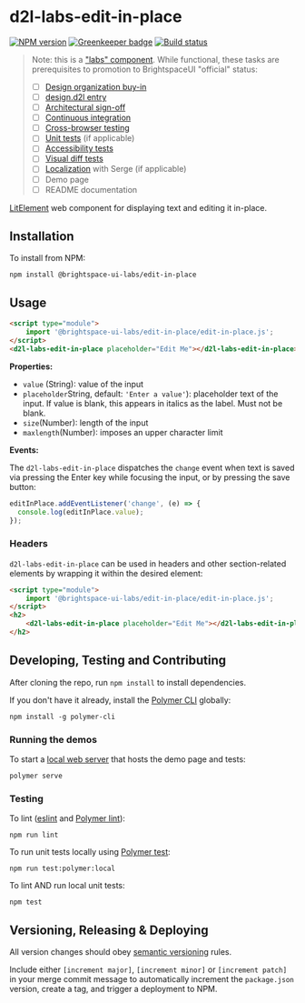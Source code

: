 # d2l-labs-edit-in-place

[![NPM version](https://img.shields.io/npm/v/@brightspace-ui-labs/edit-in-place.svg)](https://www.npmjs.org/package/@brightspace-ui-labs/edit-in-place)
[![Greenkeeper badge](https://badges.greenkeeper.io/BrightspaceUILabs/edit-in-place.svg)](https://greenkeeper.io/)
[![Build status](https://travis-ci.com/@brightspace-ui-labs/edit-in-place.svg?branch=master)](https://travis-ci.com/@brightspace-ui-labs/edit-in-place)

> Note: this is a ["labs" component](https://github.com/BrightspaceUI/guide/wiki/Component-Tiers). While functional, these tasks are prerequisites to promotion to BrightspaceUI "official" status:
>
> - [ ] [Design organization buy-in](https://github.com/BrightspaceUI/guide/wiki/Before-you-build#working-with-design)
> - [ ] [design.d2l entry](http://design.d2l/)
> - [ ] [Architectural sign-off](https://github.com/BrightspaceUI/guide/wiki/Before-you-build#web-component-architecture)
> - [ ] [Continuous integration](https://github.com/BrightspaceUI/guide/wiki/Testing#testing-continuously-with-travis-ci)
> - [ ] [Cross-browser testing](https://github.com/BrightspaceUI/guide/wiki/Testing#cross-browser-testing-with-sauce-labs)
> - [ ] [Unit tests](https://github.com/BrightspaceUI/guide/wiki/Testing#testing-with-polymer-test) (if applicable)
> - [ ] [Accessibility tests](https://github.com/BrightspaceUI/guide/wiki/Testing#automated-accessibility-testing-with-axe)
> - [ ] [Visual diff tests](https://github.com/BrightspaceUI/visual-diff)
> - [ ] [Localization](https://github.com/BrightspaceUI/guide/wiki/Localization) with Serge (if applicable)
> - [ ] Demo page
> - [ ] README documentation

[LitElement](https://lit-element.polymer-project.org/) web component for displaying text and editing it in-place.

## Installation

To install from NPM:

```shell
npm install @brightspace-ui-labs/edit-in-place
```

## Usage

```html
<script type="module">
    import '@brightspace-ui-labs/edit-in-place/edit-in-place.js';
</script>
<d2l-labs-edit-in-place placeholder="Edit Me"></d2l-labs-edit-in-place>
```

**Properties:**
- `value` (String): value of the input
- `placeholder`String, default: `'Enter a value'`): placeholder text of the input. If value is blank, this appears in italics as the label. Must not be blank.
- `size`(Number): length of the input
- `maxlength`(Number): imposes an upper character limit

**Events:**

The `d2l-labs-edit-in-place` dispatches the `change` event when text is saved via pressing the Enter key while focusing the input, or by pressing the save button:

```javascript
editInPlace.addEventListener('change', (e) => {
  console.log(editInPlace.value);
});
```

### Headers
`d2l-labs-edit-in-place` can be used in headers and other section-related elements by wrapping it within the desired element:
```html
<script type="module">
    import '@brightspace-ui-labs/edit-in-place/edit-in-place.js';
</script>
<h2>
    <d2l-labs-edit-in-place placeholder="Edit Me"></d2l-labs-edit-in-place>
</h2>
```


## Developing, Testing and Contributing

After cloning the repo, run `npm install` to install dependencies.

If you don't have it already, install the [Polymer CLI](https://www.polymer-project.org/3.0/docs/tools/polymer-cli) globally:

```shell
npm install -g polymer-cli
```

### Running the demos

To start a [local web server](https://www.polymer-project.org/3.0/docs/tools/polymer-cli-commands#serve) that hosts the demo page and tests:

```shell
polymer serve
```

### Testing

To lint ([eslint](http://eslint.org/) and [Polymer lint](https://www.polymer-project.org/3.0/docs/tools/polymer-cli-commands#lint)):

```shell
npm run lint
```

To run unit tests locally using [Polymer test](https://www.polymer-project.org/3.0/docs/tools/polymer-cli-commands#tests):

```shell
npm run test:polymer:local
```

To lint AND run local unit tests:

```shell
npm test
```

[ci-url]: https://travis-ci.org/BrightspaceUILabs/edit-in-place
[ci-image]: https://travis-ci.org/BrightspaceUILabs/edit-in-place.svg?branch=master


## Versioning, Releasing & Deploying

All version changes should obey [semantic versioning](https://semver.org/) rules.

Include either `[increment major]`, `[increment minor]` or `[increment patch]` in your merge commit message to automatically increment the `package.json` version, create a tag, and trigger a deployment to NPM.
